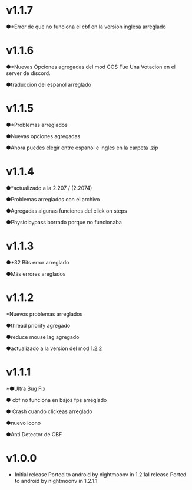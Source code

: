 # v1.1.7
●*Error de que no funciona el cbf en la version inglesa
arreglado

# v1.1.6
●*Nuevas Opciones agregadas del mod COS
Fue Una Votacion en el server de discord.

●traduccion del espanol arreglado

# v1.1.5
●*Problemas arreglados

●Nuevas opciones agregadas

●Ahora puedes elegir entre espanol e ingles en la carpeta .zip

# v1.1.4

●*actualizado a la 2.207 / (2.2074)

●Problemas arreglados con el archivo

●Agregadas algunas funciones del click on steps

●Physic bypass borrado porque no funcionaba

# v1.1.3

●*32 Bits error arreglado

●Más errores areglados

# v1.1.2

*Nuevos problemas arreglados

●thread priority agregado

●reduce mouse lag agregado

●actualizado a la version del mod 1.2.2

# v1.1.1

*●Ultra Bug Fix       

● cbf no funciona en bajos fps arreglado

● Crash cuando clickeas arreglado
     
●nuevo icono

●Anti Detector de CBF

# v1.0.0

* Initial release Ported to android by nightmoonv in 1.2.1al release Ported to android by nightmoonv in 1.2.1.1